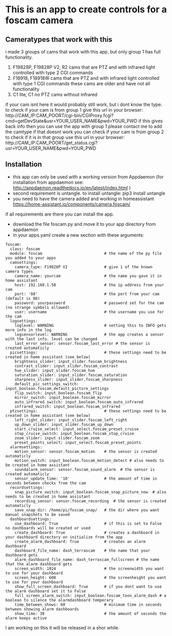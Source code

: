 # This is an app to create controls for a foscam camera

## Cameratypes that work with this

i made 3 groups of cams that work with this app, but only group 1 has full functionality.

1) F19828P, F19828P V2, R2 
   cams that are PTZ and with infrared light controlled with type 2 CGI commands
2) F18918, F18918W
   cams that are PTZ and with infrared light controlled with type 1 CGI commands
   these cams are older and have not all functionality
3) C1 lite, C1 
   no PTZ cams without infrared
   
if your cam isnt here it would probably still work, but i dont know the type.
to check if your cam is from group 1 give this url in your browser:
   http://CAM_IP:CAM_POORT/cgi-bin/CGIProxy.fcgi?cmd=getDevState&usr=YOUR_USER_NAME&pwd=YOUR_PWD
if this gives back info then you can use the app with group 1 please contact me to add the camtype
if that doesnt work you can check if your cam is from group 2
to check if it is in that group use this url in your browser:
   http://CAM_IP:CAM_POORT/get_status.cgi?usr=YOUR_USER_NAME&pwd=YOUR_PWD
   
## Installation

- this app can only be used with a working version from Appdaemon (for installation from appdaemon see: http://appdaemon.readthedocs.io/en/latest/index.html )
- second requirement is untangle. to install untangle:
  pip3 install untangle
- you need to have the camera added and working in homeassistant
  https://home-assistant.io/components/camera.foscam/
  
if all requirements are there you can install the app.
- download the file foscam.py and move it to your app directory from appdaemon
- in your apps.yaml create a new section with these arguments:
```
foscam:
  class: foscam
  module: foscam                           # the name of the py file you added to your apps
  camsettings:
    camera_type: F19828P V2                # give 1 of the known camera types
    camera_name: yourcam                   # the name you gave it in home assistant
    host: 192.168.1.50                     # the ip address from your cam
    port: '88'                             # the port from your cam (default is 88)
    password: yourpassword                 # password set for the cam (no strange symbols allowed)
    user: username                         # the username you use for the cam
  logsettings:
    loglevel: WARNING                      # setting this to INFO gets more info in the log
    logsensorlevel: WARNING                # the app creates a sensor with the last info. level can be changed
    last_error_sensor: sensor.foscam_last_error # the sensor is created automaticly
  picsettings:                             # these settings need to be created in home assistant (see below)
    brightness_slider: input_slider.foscam_brightness 
    contrast_slider: input_slider.foscam_contrast
    hue_slider: input_slider.foscam_hue
    saturation_slider: input_slider.foscam_saturation
    sharpness_slider: input_slider.foscam_sharpness
    default_pic_settings_switch: input_boolean.foscam_default_picture_settings
    flip_switch: input_boolean.foscam_flip
    mirror_switch: input_boolean.foscam_mirror
    auto_infrared_switch: input_boolean.foscam_auto_infrared
    infrared_switch: input_boolean.foscam_infrared
  ptzsettings:                             # these settings need to be created in home assistant (see below)
    left_right_slider: input_slider.foscam_left_right
    up_down_slider: input_slider.foscam_up_down
    start_cruise_select: input_select.foscam_preset_cruise
    stop_cruise_switch: input_boolean.foscam_stop_cruise
    zoom_slider: input_slider.foscam_zoom
    preset_points_select: input_select.foscam_preset_points
  alarmsettings:
    motion_sensor: sensor.foscam_motion    # the sensor is created automaticly
    motion_switch: input_boolean.foscam_motion_detect # also needs to be created in home assistant
    soundalarm_sensor: sensor.foscam_sound_alarm  # the sensor is created automaticly
    sensor_update_time: '10'               # the amount of time in seconds between checks from the cam
  recordsettings:
    snap_picture_switch: input_boolean.foscam_snap_picture_now  # also needs to be created in home assistant
    recording_sensor: sensor.foscam_recording  # the sensor is created automaticly
    save_snap_dir: /home/pi/foscam_snap/   # the dir where you want manual snapshots to be saved
  dashboardsettings: 
    use_dashboard: True                    # if this is set to False no dashboards will be created or used
    create_dashboard: True                 # creates a dashboard in your dashboard directory on initialize from the app
    create_alarm_dashboard: True           # creates an alarm dashboard
    dashboard_file_name: dash_terrascam    # the name that your dashboard gets
    alarm_dashboard_file_name: dash_terrascam_fullscreen # the name that the alarm dashboard gets
    screen_width: 1024                     # the screenwidth you want to use for your dashboard
    screen_height: 600                     # the screenheight you want to use for your dashboard
    show_full_screen_dashboard: True       # if you dont want to use the alarm dashboard set it to False
    full_screen_alarm_switch: input_boolean.foscam_toon_alarm_dash # a boolean to silence the alarmdashboard temperary
    time_between_shows: 60                 # minimum time in seconds between showing alarm dashboards
    show_time: 30                          # the amount of seconds the alarm keeps active
```

I am working on this it will be released in a shor while.
